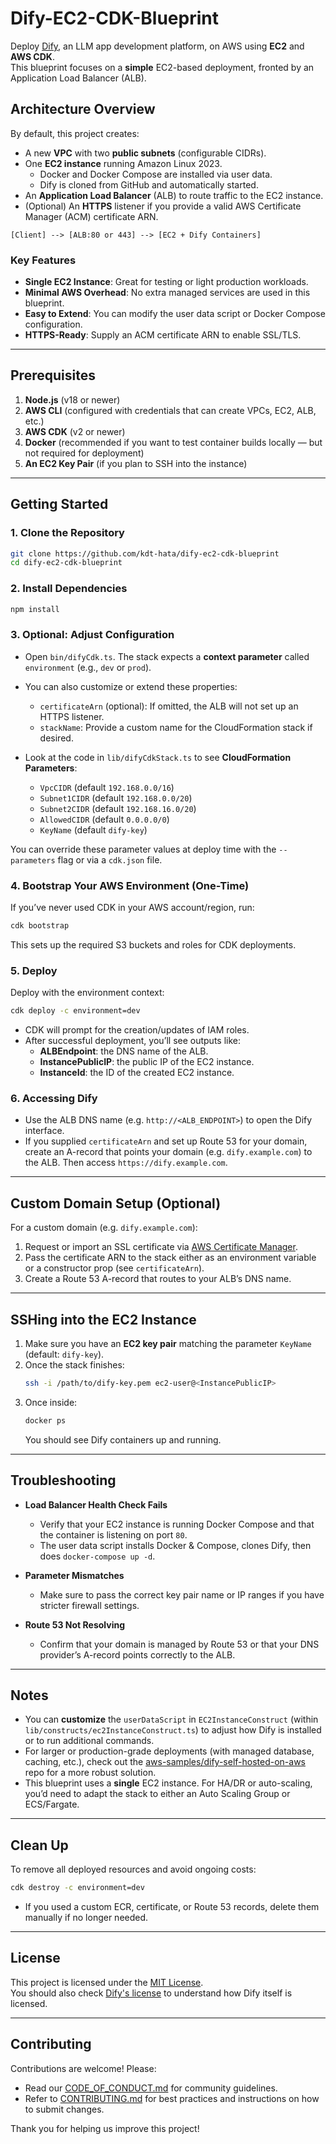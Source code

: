 # Dify-EC2-CDK-Blueprint

Deploy [Dify](https://dify.ai/), an LLM app development platform, on AWS using **EC2** and **AWS CDK**.  
This blueprint focuses on a **simple** EC2-based deployment, fronted by an Application Load Balancer (ALB).  

## Architecture Overview

By default, this project creates:
- A new **VPC** with two **public subnets** (configurable CIDRs).
- One **EC2 instance** running Amazon Linux 2023.  
  - Docker and Docker Compose are installed via user data.
  - Dify is cloned from GitHub and automatically started.
- An **Application Load Balancer** (ALB) to route traffic to the EC2 instance.
- (Optional) An **HTTPS** listener if you provide a valid AWS Certificate Manager (ACM) certificate ARN.

```
[Client] --> [ALB:80 or 443] --> [EC2 + Dify Containers]
```

### Key Features

- **Single EC2 Instance**: Great for testing or light production workloads.
- **Minimal AWS Overhead**: No extra managed services are used in this blueprint.
- **Easy to Extend**: You can modify the user data script or Docker Compose configuration.
- **HTTPS-Ready**: Supply an ACM certificate ARN to enable SSL/TLS.

---

## Prerequisites

1. **Node.js** (v18 or newer)
2. **AWS CLI** (configured with credentials that can create VPCs, EC2, ALB, etc.)
3. **AWS CDK** (v2 or newer)
4. **Docker** (recommended if you want to test container builds locally — but not required for deployment)
5. **An EC2 Key Pair** (if you plan to SSH into the instance)

---

## Getting Started

### 1. Clone the Repository

```bash
git clone https://github.com/kdt-hata/dify-ec2-cdk-blueprint
cd dify-ec2-cdk-blueprint
```

### 2. Install Dependencies

```bash
npm install
```

### 3. Optional: Adjust Configuration

- Open `bin/difyCdk.ts`. The stack expects a **context parameter** called `environment` (e.g., `dev` or `prod`).  
- You can also customize or extend these properties:
  - `certificateArn` (optional): If omitted, the ALB will not set up an HTTPS listener.
  - `stackName`: Provide a custom name for the CloudFormation stack if desired.

- Look at the code in `lib/difyCdkStack.ts` to see **CloudFormation Parameters**:
  - `VpcCIDR` (default `192.168.0.0/16`)
  - `Subnet1CIDR` (default `192.168.0.0/20`)
  - `Subnet2CIDR` (default `192.168.16.0/20`)
  - `AllowedCIDR` (default `0.0.0.0/0`)
  - `KeyName` (default `dify-key`)

You can override these parameter values at deploy time with the `--parameters` flag or via a `cdk.json` file.

### 4. Bootstrap Your AWS Environment (One-Time)

If you’ve never used CDK in your AWS account/region, run:

```bash
cdk bootstrap
```

This sets up the required S3 buckets and roles for CDK deployments.

### 5. Deploy

Deploy with the environment context:

```bash
cdk deploy -c environment=dev
```

- CDK will prompt for the creation/updates of IAM roles.  
- After successful deployment, you’ll see outputs like:
  - **ALBEndpoint**: the DNS name of the ALB.
  - **InstancePublicIP**: the public IP of the EC2 instance.
  - **InstanceId**: the ID of the created EC2 instance.

### 6. Accessing Dify

- Use the ALB DNS name (e.g. `http://<ALB_ENDPOINT>`) to open the Dify interface.  
- If you supplied `certificateArn` and set up Route 53 for your domain, create an A-record that points your domain (e.g. `dify.example.com`) to the ALB. Then access `https://dify.example.com`.

---

## Custom Domain Setup (Optional)

For a custom domain (e.g. `dify.example.com`):
1. Request or import an SSL certificate via [AWS Certificate Manager](https://docs.aws.amazon.com/acm/latest/userguide/gs.html).  
2. Pass the certificate ARN to the stack either as an environment variable or a constructor prop (see `certificateArn`).  
3. Create a Route 53 A-record that routes to your ALB’s DNS name.

---

## SSHing into the EC2 Instance

1. Make sure you have an **EC2 key pair** matching the parameter `KeyName` (default: `dify-key`).
2. Once the stack finishes:
   ```bash
   ssh -i /path/to/dify-key.pem ec2-user@<InstancePublicIP>
   ```
3. Once inside:
   ```bash
   docker ps
   ```
   You should see Dify containers up and running.

---

## Troubleshooting

- **Load Balancer Health Check Fails**  
  - Verify that your EC2 instance is running Docker Compose and that the container is listening on port `80`.  
  - The user data script installs Docker & Compose, clones Dify, then does `docker-compose up -d`.

- **Parameter Mismatches**  
  - Make sure to pass the correct key pair name or IP ranges if you have stricter firewall settings.

- **Route 53 Not Resolving**  
  - Confirm that your domain is managed by Route 53 or that your DNS provider’s A-record points correctly to the ALB.

---

## Notes

- You can **customize** the `userDataScript` in `EC2InstanceConstruct` (within `lib/constructs/ec2InstanceConstruct.ts`) to adjust how Dify is installed or to run additional commands.
- For larger or production-grade deployments (with managed database, caching, etc.), check out the [aws-samples/dify-self-hosted-on-aws](https://github.com/aws-samples/dify-self-hosted-on-aws) repo for a more robust solution.
- This blueprint uses a **single** EC2 instance. For HA/DR or auto-scaling, you’d need to adapt the stack to either an Auto Scaling Group or ECS/Fargate.

---

## Clean Up

To remove all deployed resources and avoid ongoing costs:

```bash
cdk destroy -c environment=dev
```

- If you used a custom ECR, certificate, or Route 53 records, delete them manually if no longer needed.

---

## License

This project is licensed under the [MIT License](./LICENSE).  
You should also check [Dify's license](https://github.com/langgenius/dify/blob/main/LICENSE) to understand how Dify itself is licensed.

---

## Contributing

Contributions are welcome! Please:
- Read our [CODE_OF_CONDUCT.md](./CODE_OF_CONDUCT.md) for community guidelines.
- Refer to [CONTRIBUTING.md](./CONTRIBUTING.md) for best practices and instructions on how to submit changes.

Thank you for helping us improve this project!



